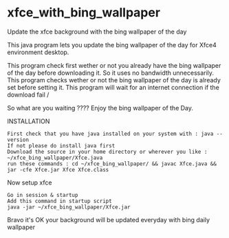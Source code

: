 # xfce_with_bing_wallpaper
Update the xfce background with the bing wallpaper of the day

This java program lets you update the bing wallpaper of the day for Xfce4 environment desktop.

This program check first wether or not you already have the bing wallpaper of the day before downloading it. So it uses no bandwidth unnecessarily.
This program checks wether or not the bing wallpaper of the day is already set before setting it.
This program will wait for an internet connection if the download fail / 

So what are you waiting ???? Enjoy the bing wallpaper of the Day.

INSTALLATION

    First check that you have java installed on your system with : java --version
    If not please do install java first
    Download the source in your home directory or wherever you like : ~/xfce_bing_wallpaper/Xfce.java
    run these commands : cd ~/xfce_bing_wallpaper/ && javac Xfce.java && jar -cfe Xfce.jar Xfce Xfce.class

Now setup xfce

    Go in session & startup 
    Add this command in startup script 
    java -jar ~/xfce_bing_wallpaper/Xfce.jar
    
Bravo it's OK your background will be updated everyday with bing daily wallpaper
